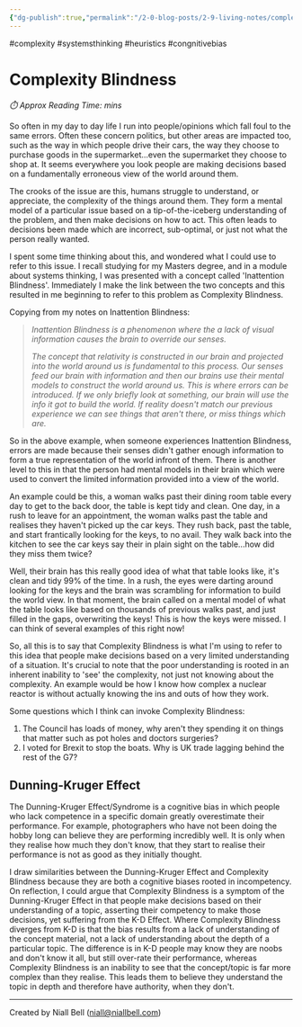 ```yaml
---
{"dg-publish":true,"permalink":"/2-0-blog-posts/2-9-living-notes/complexity-blindness/","title":"Complexity Blindness","hide":true,"noteIcon":"","created":"2024-12-13T07:31:40.723-08:00","updated":"2024-12-19T15:54:11.338-08:00"}
---
```


#complexity #systemsthinking #heuristics #congnitivebias
# Complexity Blindness
<p id="reading-time" style="font-style: italic;">⏱️ Approx Reading Time:  <span id="inserted-text"></span> mins</p>
So often in my day to day life I run into people/opinions which fall foul to the same errors. Often these concern politics, but other areas are impacted too, such as the way in which people drive their cars, the way they choose to purchase goods in the supermarket...even the supermarket they choose to shop at. It seems everywhere you look people are making decisions based on a fundamentally erroneous view of the world around them.

The crooks of the issue are this, humans struggle to understand, or appreciate, the complexity of the things around them. They form a mental model of a particular issue based on a tip-of-the-iceberg understanding of the problem, and then make decisions on how to act. This often leads to decisions been made which are incorrect, sub-optimal, or just not what the person really wanted.

I spent some time thinking about this, and wondered what I could use to refer to this issue. I recall studying for my Masters degree, and in a module about systems thinking, I was presented with a concept called 'Inattention Blindness'. Immediately I make the link between the two concepts and this resulted in me beginning to refer to this problem as Complexity Blindness.

Copying from my notes on Inattention Blindness:

> *Inattention Blindness is a phenomenon where the a lack of visual information causes the brain to override our senses.*
> 
> *The concept that relativity is constructed in our brain and projected into the world around us is fundamental to this process. Our senses feed our brain with information and then our brains use their mental models to construct the world around us. This is where errors can be introduced. If we only briefly look at something, our brain will use the info it got to build the world. If reality doesn't match our previous experience we can see things that aren't there, or miss things which are.*

So in the above example, when someone experiences Inattention Blindness, errors are made because their senses didn't gather enough information to form a true representation of the world infront of them. There is another level to this in that the person had mental models in their brain which were used to convert the limited information provided into a view of the world.

An example could be this, a woman walks past their dining room table every day to get to the back door, the table is kept tidy and clean. One day, in a rush to leave for an appointment, the woman walks past the table and realises they haven't picked up the car keys. They rush back, past the table, and start frantically looking for the keys, to no avail. They walk back into the kitchen to see the car keys say their in plain sight on the table...how did they miss them twice?

Well, their brain has this really good idea of what that table looks like, it's clean and tidy 99% of the time. In a rush, the eyes were darting around looking for the keys and the brain was scrambling for information to build the world view. In that moment, the brain called on a mental model of what the table looks like based on thousands of previous walks past, and just filled in the gaps, overwriting the keys! This is how the keys were missed. I can think of several examples of this right now!

So, all this is to say that Complexity Blindness is what I'm using to refer to this idea that people make decisions based on a very limited understanding of a situation. It's crucial to note that the poor understanding is rooted in an inherent inability to 'see' the complexity, not just not knowing about the complexity. An example would be how I know how complex a nuclear reactor is without actually knowing the ins and outs of how they work.

Some questions which I think can invoke Complexity Blindness:

1. The Council has loads of money, why aren't they spending it on things that matter such as pot holes and doctors surgeries?
2. I voted for Brexit to stop the boats. Why is UK trade lagging behind the rest of the G7?

## Dunning-Kruger Effect

The Dunning-Kruger Effect/Syndrome is a cognitive bias in which people who lack competence in a specific domain greatly overestimate their performance. For example, photographers who have not been doing the hobby long can believe they are performing incredibly well. It is only when they realise how much they don't know, that they start to realise their performance is not as good as they initially thought.

I draw similarities between the Dunning-Kruger Effect and Complexity Blindness because they are both a cognitive biases rooted in incompetency. On reflection, I could argue that Complexity Blindness is a symptom of the Dunning-Kruger Effect in that people make decisions based on their understanding of a topic, asserting their competency to make those decisions, yet suffering from the K-D Effect. Where Complexity Blindness diverges from K-D is that the bias results from a lack of understanding of the concept material, not a lack of understanding about the depth of a particular topic. The difference is in K-D people may know they are noobs and don't know it all, but still over-rate their performance, whereas Complexity Blindness is an inability to see that the concept/topic is far more complex than they realise. This leads them to believe they understand the topic in depth and therefore have authority, when they don't.


---
Created by Niall Bell (niall@niallbell.com)